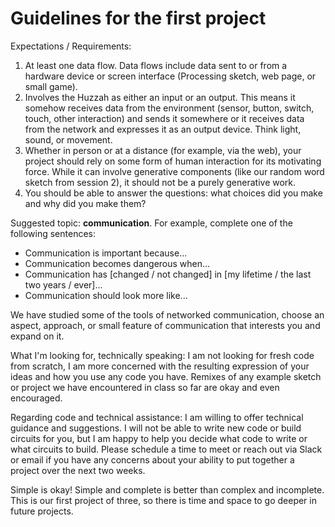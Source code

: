 # Guidelines for the first project

Expectations / Requirements:

1. At least one data flow. Data flows include data sent to or from a hardware device or screen interface (Processing sketch, web page, or small game).
1. Involves the Huzzah as either an input or an output. This means it somehow receives data from the environment (sensor, button, switch, touch, other interaction) and sends it somewhere or it receives data from the network and expresses it as an output device. Think light, sound, or movement.
1. Whether in person or at a distance (for example, via the web), your project should rely on some form of human interaction for its motivating force. While it can involve generative components (like our random word sketch from session 2), it should not be a purely generative work.
1. You should be able to answer the questions: what choices did you make and why did you make them?

Suggested topic: **communication**. For example, complete one of the following sentences:

- Communication is important because...
- Communication becomes dangerous when...
- Communication has [changed / not changed] in [my lifetime / the last two years / ever]...
- Communication should look more like...

We have studied some of the tools of networked communication, choose an aspect, approach, or small feature of communication that interests you and expand on it.

What I'm looking for, technically speaking: I am not looking for fresh code from scratch, I am more concerned with the resulting expression of your ideas and how you use any code you have. Remixes of any example sketch or project we have encountered in class so far are okay and even encouraged.

Regarding code and technical assistance: I am willing to offer technical guidance and suggestions. I will not be able to write new code or build circuits for you, but I am happy to help you decide what code to write or what circuits to build. Please schedule a time to meet or reach out via Slack or email if you have any concerns about your ability to put together a project over the next two weeks.

Simple is okay! Simple and complete is better than complex and incomplete. This is our first project of three, so there is time and space to go deeper in future projects.


